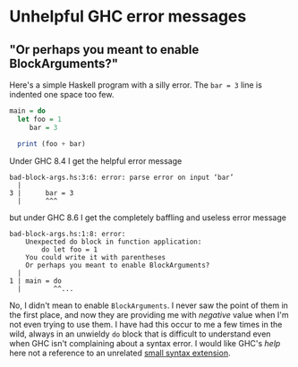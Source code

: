 # Unhelpful GHC error messages

## "Or perhaps you meant to enable BlockArguments?"

Here's a simple Haskell program with a silly error.  The `bar = 3`
line is indented one space too few.

```haskell
main = do
  let foo = 1
     bar = 3

  print (foo + bar)
```

Under GHC 8.4 I get the helpful error message

```
bad-block-args.hs:3:6: error: parse error on input ‘bar’
  |
3 |      bar = 3
  |      ^^^
```

but under GHC 8.6 I get the completely baffling and useless error
message

```
bad-block-args.hs:1:8: error:
    Unexpected do block in function application:
        do let foo = 1
    You could write it with parentheses
    Or perhaps you meant to enable BlockArguments?
  |
1 | main = do
  |        ^^...
```

No, I didn't mean to enable `BlockArguments`.  I never saw the point
of them in the first place, and now they are providing me with
*negative* value when I'm not even trying to use them.  I have had
this occur to me a few times in the wild, always in an unwieldy `do`
block that is difficult to understand even when GHC isn't complaining
about a syntax error.  I would like GHC's *help* here not a reference
to an unrelated [small syntax
extension](https://osa1.net/posts/2020-01-22-no-small-syntax-extensions.html).
